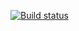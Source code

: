 [![Build status](https://ci.appveyor.com/api/projects/status/xn5ih5s76h99ww5x?svg=true)](https://ci.appveyor.com/project/ValentinDenisov73/patterns-test)